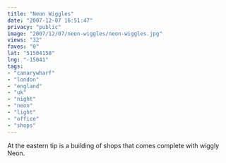 ```yaml
---
title: "Neon Wiggles"
date: "2007-12-07 16:51:47"
privacy: "public"
image: "2007/12/07/neon-wiggles/neon-wiggles.jpg"
views: "32"
faves: "0"
lat: "51504158"
lng: "-15041"
tags:
- "canarywharf"
- "london"
- "england"
- "uk"
- "night"
- "neon"
- "light"
- "office"
- "shops"
---
```

At the eastern tip is a building of shops that comes complete with wiggly Neon.

